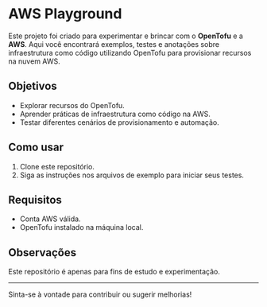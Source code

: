 # AWS Playground

Este projeto foi criado para experimentar e brincar com o **OpenTofu** e a **AWS**.
Aqui você encontrará exemplos, testes e anotações sobre infraestrutura como código utilizando OpenTofu para provisionar recursos na nuvem AWS.

## Objetivos

- Explorar recursos do OpenTofu.
- Aprender práticas de infraestrutura como código na AWS.
- Testar diferentes cenários de provisionamento e automação.

## Como usar

1. Clone este repositório.
2. Siga as instruções nos arquivos de exemplo para iniciar seus testes.

## Requisitos

- Conta AWS válida.
- OpenTofu instalado na máquina local.

## Observações

Este repositório é apenas para fins de estudo e experimentação.

---
Sinta-se à vontade para contribuir ou sugerir melhorias!